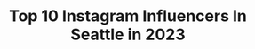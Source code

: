 ---
title: Top 10 Instagram Influencers In Seattle in 2023
description: >-
  Find top Instagram influencers in Seattle in 2023. Most popular hashtags: #seattleblogger #seattlephotographer #instagood.
platform: Instagram
hits: 1587
text_top: Discover the best Instagram accounts on inBeat.
text_bottom: Our database aggregates 1587 Instagram influencers like this in Seattle, United States for you to collaborate.
profiles:
  - username: "josie.xvii"
    fullname: >-
      💟 Josie 💟
    bio: >-
      // Seattle //
    location: "United States"
    followers: 5640
    engagement: 501
    commentsToLikes: 0.053702
    id: ck5hl3hs3ji730i11tkawh5ij
    verified: false
    hashtags: ""
  - username: "alyssamarielowe"
    fullname: >-
      Alyssa | Seattle Photographer
    bio: >-
      endlessly roaming with a camera in hand. travel, portraits, couples, elopements, lifestyle and fashion. Modeling @alyssa.mlowe #seattlephotographer
    location: "United States"
    followers: 9360
    engagement: 1677
    commentsToLikes: 0.143347
    id: ck55o76aa7s4f0i11g1sntfps
    verified: false
    hashtags: "#pnwphotographer, #herpnwlife, #seattlephotographer, #blacklivesmatter"
  - username: "jazminejolt"
    fullname: >-
      jazmine 🦋
    bio: >-
      📍 | scottsdale/seattle 🎥 | snap/tiktok - jazminejolt 💌 | dm/email for collaborations
    location: "United States"
    followers: 8154
    engagement: 1395
    commentsToLikes: 0.107769
    id: ck5q37ml3jlsf0i113tqfw0h9
    verified: false
    hashtags: ""
  - username: "carliarene"
    fullname: >-
      Carlia
    bio: >-
      • 𝐹𝒶𝓈𝒽𝒾𝑜𝓃 & 𝐵𝑒𝒶𝓊𝓉𝓎 ❤️ • 𝘗𝘭𝘦𝘢𝘴𝘦 𝘦𝘮𝘢𝘪𝘭 𝘧𝘰𝘳 𝘤𝘰𝘭𝘭𝘢𝘣𝘴 & 𝘗𝘙 ☺️ • Seattle 📍
    location: "United States"
    followers: 20484
    engagement: 1317
    commentsToLikes: 0.063952
    id: ck5q8fudv5z1e0i11xr7cnaym
    verified: false
    hashtags: "#shein, #brunette, #cute, #photography"
  - username: "romejohns"
    fullname: >-
      Rome Johnson | Dad Swag
    bio: >-
      📍|Seattle, WA 🥊|Father to a #pfeiffersyndrome fighter 👖|Using fashion to push health 🗣|Lifestyle Creator 🏀|Sports fan & traveler 👇🏿How to support👇🏿
    location: "United States"
    followers: 33992
    engagement: 3751
    commentsToLikes: 0.051573
    id: ck8t1v9nix65e0j78gkeeieo6
    verified: false
    hashtags: "#dadswag, #blackfathers, #trachbaby, #blackfather"
  - username: "indi.willi"
    fullname: >-
      I N D I
    bio: >-
      📍Seattle 🕉|♌️|🌿 plant-based Artist, Photographer & HMUA My Photography 📸 👉 @india.williams DM for bookings/commissions
    location: "United States"
    followers: 20486
    engagement: 804
    commentsToLikes: 0.068235
    id: ck0uequjilw370i19xx000rh1
    verified: false
    hashtags: "#portraitmood, #curlyhairkillas, #xelfies, #sombrebeings"
  - username: "thiswaywithtay"
    fullname: >-
      TAYLOR | wine + travel
    bio: >-
      🌎 Traveling the world, one sip at a time!⁣⁣⁣⁣ 🍷 WSET2⁣⁣⁣ 📍Seattle ✉️ Inquiries • taylor@thiswaywithtay.com ⁣⁣⁣ 👇🏼 Follow for wine + travel tips
    location: "United States"
    followers: 22362
    engagement: 774
    commentsToLikes: 0.065150
    id: ck15q0h990ibj0i19gdehc4x3
    verified: false
    hashtags: "#dinner, #seattleblogger, #winelover, #birthdaytrip"
  - username: "alexandr_ford"
    fullname: >-
      Alex | Seattle Photographer
    bio: >-
      Inspiring you to get outside and find yourself. Content creator and blogger based in #Seattle Leave No Trace 👇🏼
    location: "United States"
    followers: 82458
    engagement: 531
    commentsToLikes: 0.043003
    id: ck5hnicghntzc0i11lz4uv5eu
    verified: false
    hashtags: "#girlswhohike, #ad, #seattleblogger, #wanderwashington"
  - username: "madcrayy"
    fullname: >-
      Maddy (she/her) | Seattle
    bio: >-
      📍Seattle 🌈 #RealityReel #MADCRAYYcreate #idiomsIRL 🎙 @contentcreativespodcast 💡 Photo Edits & Inspo 🧠 Self-Care Advocate 📩 ContactMadcrayy@gmail.com
    location: "United States"
    followers: 35970
    engagement: 499
    commentsToLikes: 0.081967
    id: ck0tv1el89im80i19viwzfc2p
    verified: false
    hashtags: "#behindthescenes, #madcrayycreate, #fallphotoshoot, #fallleaves"
  - username: "emmasedition"
    fullname: >-
      Emma | Seattle Content Creator
    bio: >-
      📍 #SeattleBlogger 🇵🇭 | Let’s create & travel in style | #engaged 💍 | @contentcreativespodcast co-host🎙 💌emmasedition@emmasedition.com
    location: "United States"
    followers: 38231
    engagement: 487
    commentsToLikes: 0.114598
    id: ck0tv1eln9imt0i195m8qqj6n
    verified: false
    hashtags: "#liketkit, #ltkfall, #falldress, #falloutfits"
---